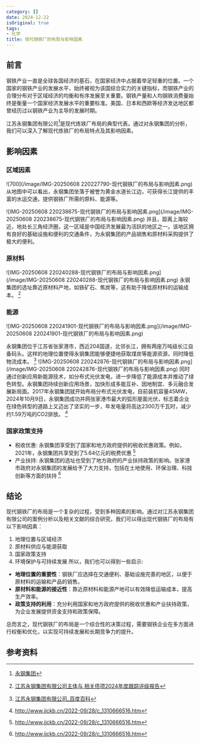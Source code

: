```yaml
---
category: []
date: 2024-12-22
isOriginal: true
tags:
- 化学
title: 现代钢铁厂的布局与影响因素
---
```


## 前言

  钢铁产业一直是全球各国经济的基石，在国家经济中占据着举足轻重的位置。一个国家的钢铁产业的发展水平，始终被视为该国综合实力的关键指标，而钢铁产业的合理分布对于区域经济的均衡和有序发展至关重要。钢铁产量和人均钢铁消费量始终是衡量一个国家经济发展水平的重要标准。美国、日本和西欧等经济发达地区都曾经历过以钢铁产业为主导的发展时期。
  
江苏永钢集团有限公司[^1]是现代炼铁厂布局的典型代表。通过对永钢集团的分析，我们可以深入了解现代炼铁厂的布局特点及其影响因素。

## 影响因素
### 区域因素
![700](/image/IMG-20250608 220227790-现代钢铁厂的布局与影响因素.png)
从地图中可以看出，永钢集团坐落于被誉为黄金水道长江边，可获得长江提供的丰富的水运交通，提供钢铁厂所需的原料、能源等。

![IMG-20250608 220238675-现代钢铁厂的布局与影响因素.png](/image/IMG-20250608 220238675-现代钢铁厂的布局与影响因素.png)
并且，距离上海较近，地处长三角经济圈，这一区域是中国经济发展最为活跃的地区之一。该地区拥有良好的基础设施和便利的交通条件，为永钢集团的产品销售和原材料采购提供了极大的便利。
### 原材料
![IMG-20250608 220240288-现代钢铁厂的布局与影响因素.png](/image/IMG-20250608 220240288-现代钢铁厂的布局与影响因素.png)
永钢集团的选址靠近原材料产地，如铁矿石、焦炭等，这有助于降低原材料的运输成本。 [^2]

### 能源
![IMG-20250608 220241901-现代钢铁厂的布局与影响因素.png](/image/IMG-20250608 220241901-现代钢铁厂的布局与影响因素.png)

永钢集团位于江苏省张家港市，西近204国道，北邻长江，拥有两座万吨级长江自备码头。这样的地理位置使得永钢集团能够便捷地获取煤炭等能源资源，同时降低物流成本。 [^3]
![IMG-20250608 220242876-现代钢铁厂的布局与影响因素.png](/image/IMG-20250608 220242876-现代钢铁厂的布局与影响因素.png)
同时通过创新应用新能源技术，如分布式光伏发电，进一步降低了能源成本并推动了绿色转型。永钢集团持续创新应用场景，加快形成多能互补、因地制宜、多元融合发展新局面。2017年永钢集团就开始布局分布式光伏发电，目前装机容量45MW，2024年10月9日，永钢集团成功并网张家港市最大的弧形屋面光伏，标志着企业在绿色转型的道路上又迈出了坚实的一步，年发电量将高达2300万千瓦时，减少约1.59万吨的CO2排放。 [^4]

### 国家政策支持
- 税收优惠: 永钢集团享受到了国家和地方政府提供的税收优惠政策。例如，2021年，永钢集团共享受到了5.64亿元的税费优惠 [^4]
- 产业扶持: 永钢集团的选址也受到了地方政府的产业扶持政策的影响。张家港市政府对永钢集团的发展给予了大力支持，包括在土地使用、环保治理、科技创新等方面的扶持 [^4]
## 结论
现代钢铁厂的布局是一个复杂的过程，受到多种因素的影响。通过对江苏永钢集团有限公司的案例分析以及相关文献的综合研究，我们可以得出现代钢铁厂的布局有以下影响因素：
1. 地理位置与区域经济
2. 原材料供应与能源获取
3. 国家政策支持
4. 环境保护与可持续发展
所以，我们也可以得到一些启示:
- **地理位置的重要性**：钢铁厂应选择在交通便利、基础设施完善的地区，以便于原材料的运输和产品的销售。
- **原材料和能源的接近性**：靠近原材料和能源产地可以有效降低运输成本，提高生产效率。
- **政策支持的利用**：充分利用国家和地方政府提供的税收优惠和产业扶持政策，为企业发展提供资金支持和政策保障。

总而言之，现代钢铁厂的布局是一个综合性的决策过程，需要钢铁企业在多方面进行权衡和优化，以实现可持续发展和长期竞争力的提升。
## 参考资料

[^1]: [永钢集团](http://www.yong-gang.com/)

[^2]: [江苏永钢集团有限公司主体与 相关债项2024年度跟踪评级报告](https://static.cninfo.com.cn/finalpage/2024-06-14/1220357770.pdf)

[^3]: [江苏永钢集团有限公司_百度百科](https://baike.baidu.com/item/%E6%B1%9F%E8%8B%8F%E6%B0%B8%E9%92%A2%E9%9B%86%E5%9B%A2%E6%9C%89%E9%99%90%E5%85%AC%E5%8F%B8/3713734)

[^4]: http://www.jjckb.cn/2022-09/28/c_1310666516.htm